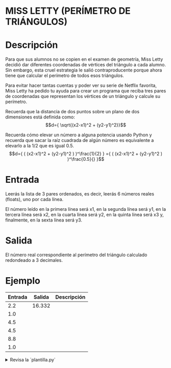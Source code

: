 # MISS LETTY (PERÍMETRO DE TRIÁNGULOS)

# Descripción

Para que sus alumnos no se copien en el examen de geometría, Miss Letty decidió dar diferentes coordenadas de vértices del triángulo a cada alumno.
Sin embargo, esta cruel estrategia le salió contraproducente porque ahora tiene que calcular el perímetro de todos esos triángulos.

Para evitar hacer tantas cuentas y poder ver su serie de Netflix favorita, Miss Letty ha pedido tu ayuda para crear un programa que reciba tres pares de coordenadas que representan los vértices de un triángulo y calcule su perímetro.

Recuerda que la distancia de dos puntos sobre un plano de dos dimensiones está definida como:
$$d={ \sqrt{(x2-x1)^2 + (y2-y1)^2}}$$

Recuerda cómo elevar un número a alguna potencia usando Python y recuerda que sacar la raíz cuadrada de algún número es equivalente a elevarlo a la 1/2 que es igual 0.5.
$$d={ ( (x2-x1)^2 + (y2-y1)^2 ) )^\frac{1}{2} } ={ ( (x2-x1)^2 + (y2-y1)^2 ) )^\frac{0.5}{} }$$

# Entrada

Leerás la lista de 3 pares ordenados, es decir, leerás 6 números reales (floats), uno por cada línea.

El número leído en la primera línea será x1, en la segunda línea será y1, en la tercera línea será x2, en la cuarta línea será y2, en la quinta línea será x3 y, finalmente, en la sexta línea será y3.

# Salida

El número real correspondiente al perímetro del triángulo calculado redondeado a 3 decimales.

# Ejemplo

| Entrada | Salida | Descripción |
| ------- | ------ | ----------- |
| 2.2     | 16.332 |             |
| 1.0     |        |             |
| 4.5     |        |             |
| 4.5     |        |             |
| 8.8     |        |             |
| 1.0     |        |             |

<details>
<summary>Revisa la `plantilla.py`</summary>
{{plantilla.py}}
</details>
